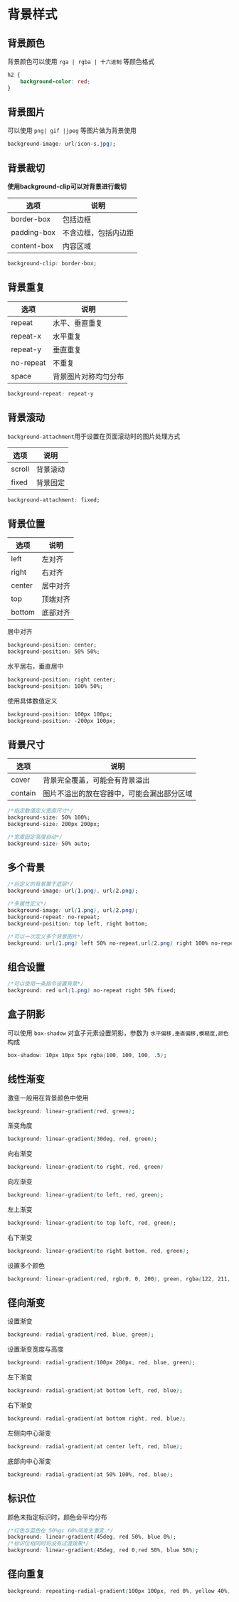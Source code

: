 # 背景样式

## 背景颜色

背景颜色可以使用 `rga | rgba | 十六进制` 等颜色格式

```css
h2 {
    background-color: red;
}
```

## 背景图片

可以使用 `png| gif |jpeg` 等图片做为背景使用

```css
background-image: url(icon-s.jpg);
```

## 背景裁切

**使用background-clip可以对背景进行裁切**

| 选项        | 说明                 |
| ----------- | -------------------- |
| border-box  | 包括边框             |
| padding-box | 不含边框，包括内边距 |
| content-box | 内容区域             |

```css
background-clip: border-box;
```

## 背景重复

| 选项      | 说明                 |
| --------- | -------------------- |
| repeat    | 水平、垂直重复       |
| repeat-x  | 水平重复             |
| repeat-y  | 垂直重复             |
| no-repeat | 不重复               |
| space     | 背景图片对称均匀分布 |

```css
background-repeat: repeat-y
```

## 背景滚动

`background-attachment`用于设置在页面滚动时的图片处理方式

| 选项   | 说明     |
| ------ | -------- |
| scroll | 背景滚动 |
| fixed  | 背景固定 |

```css
background-attachment: fixed;
```

## 背景位置

| 选项   | 说明     |
| ------ | -------- |
| left   | 左对齐   |
| right  | 右对齐   |
| center | 居中对齐 |
| top    | 顶端对齐 |
| bottom | 底部对齐 |

居中对齐

```css
background-position: center;
background-position: 50% 50%;
```

水平居右，垂直居中

```css
background-position: right center;
background-position: 100% 50%;
```

使用具体数值定义

```css
background-position: 100px 100px;
background-position: -200px 100px;
```

## 背景尺寸

| 选项    | 说明                                       |
| ------- | ------------------------------------------ |
| cover   | 背景完全覆盖，可能会有背景溢出             |
| contain | 图片不溢出的放在容器中，可能会漏出部分区域 |



```css
/*指定数值定义宽高尺寸*/
background-size: 50% 100%;
background-size: 200px 200px;

/*宽度固定高度自动*/
background-size: 50% auto;
```

## 多个背景

```css
/*后定义的背景置于底层*/
background-image: url(1.png), url(2.png);

/*多属性定义*/
background-image: url(1.png), url(2.png);
background-repeat: no-repeat;
background-position: top left, right bottom;

/*可以一次定义多个背景图片*/
background: url(1.png) left 50% no-repeat,url(2.png) right 100% no-repeat red;
```

## 组合设置

```css
/*可以使用一条指令设置背景*/
background: red url(1.png) no-repeat right 50% fixed;

```

## 盒子阴影

可以使用 `box-shadow` 对盒子元素设置阴影，参数为 `水平偏移,垂直偏移,模糊度,颜色` 构成

```css
box-shadow: 10px 10px 5px rgba(100, 100, 100, .5);
```

## 线性渐变

激变一般用在背景颜色中使用

```css
background: linear-gradient(red, green);
```

渐变角度

```css
background: linear-gradient(30deg, red, green);
```

向右渐变

```css
background: linear-gradient(to right, red, green)
```

向左渐变

```css
background: linear-gradient(to left, red, green);
```

左上渐变

```css
background: linear-gradient(to top left, red, green);
```

右下渐变

```css
background: linear-gradient(to right bottom, red, green);
```

设置多个颜色

```css
background: linear-gradient(red, rgb(0, 0, 200), green, rgba(122, 211, 100, 0));
```

## 径向渐变

设置渐变

```css
background: radial-gradient(red, blue, green);
```

设置渐变宽度与高度

```css
background: radial-gradient(100px 200px, red, blue, green);
```

左下渐变

```css
background: radial-gradient(at bottom left, red, blue);
```

右下渐变

```css
background: radial-gradient(at bottom right, red, blue);
```

左侧向中心渐变

```css
background: radial-gradient(at center left, red, blue);
```

底部向中心渐变

```css
background: radial-gradient(at 50% 100%, red, blue);
```

## 标识位

颜色未指定标识时，颜色会平均分布

```css
/*红色与蓝色在 50%gc 60%间发生激变.*/
background: linear-gradient(45deg, red 50%, blue 0%);
/*标识位相同时将没有过渡效果*/
background: linear-gradient(45deg, red 0,red 50%, blue 50%);
```

## 径向重复

```css
background: repeating-radial-gradient(100px 100px, red 0%, yellow 40%, black 60%, black 200%);
```

